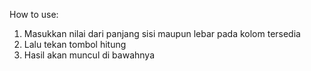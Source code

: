 How to use:
1. Masukkan nilai dari panjang sisi maupun lebar pada kolom tersedia
2. Lalu tekan tombol hitung
3. Hasil akan muncul di bawahnya
